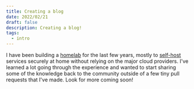```yaml
---
title: Creating a blog
date: 2022/02/21
draft: false
description: Creating a blog!
tags:
  - intro
---
```


I have been building a [homelab](https://www.reddit.com/r/homelab/wiki/introduction) for the last few years, mostly to [self-host](https://www.reddit.com/r/selfhosted/) services securely at home without relying on the major cloud providers. I've learned a lot going through the experience and wanted to start sharing some of the knowledge back to the community outside of a few tiny pull requests that I've made. Look for more coming soon!
